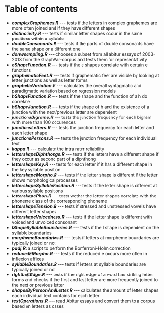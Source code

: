 # Table of contents

- ***complexGraphemes.R*** --- tests if the letters in complex graphemes are more often joined and if they have different shapes   
- ***distinctivity.R*** --- tests if similar letter shapes occur in the same positions within a syllable  
- ***doubleConsonants.R*** --- tests if the parts of double consonants have the same shape or a different one  
- ***donwsampling.R*** --- chooses a subset from all abitur essays of 2003-2013 from the GraphVar-corpus and tests them for representativity
- ***eShapeFunction.R*** --- tests if the e shapes correlate with certain e functions  
- ***graphematicFeet.R*** --- tests if graphematic feet are visible by looking at letter junctions as well as letter forms   
- ***grapheticVariation.R*** --- calculates the overall syntagmatic and paradigmatic variation based on regression models
- ***hShapeFunction.R*** --- tests if the shape and the function of a h do correlate
- ***hShapeJunction.R*** --- tests if the shape of h and the existence of a junction with the next/previous letter are dependent
- ***junctionsBigrams.R*** --- tests the junction frequency for each bigram with more than 100 occurences
- ***junctionsLetters.R*** --- tests the junction frequency for each letter and each letter shape 
- ***junctionsPersons.R*** --- tests the junction frequency for each individual text  
- ***kappa.R*** --- calculate the intra rater reliability  
- ***lettershapeDiphthongs.R*** --- tests if the letters have a different shape if they occur as second part of a diphthong 
- ***lettershapeKey.R*** --- tests for each letter if it has a different shape in the key syllable position   
- ***lettershapeMorpho.R*** --- tests if the letter shape is different if the letter shows morphological processes 
- ***lettershapeSyllablePosition.R*** --- tests if the letter shape is different at various syllable positions   
- ***lettershapePhon.R*** --- tests wether the letter shapes correlate with the phoneme class of the corresponding phoneme   
- ***lettershapeTension.R*** --- tests if stressed and unstressed vowels have different letter shapes
- ***lettershapeVoicedness.R*** --- tests if the letter shape is different with voiced and unvoiced consonant
- ***lShapeSyllableBoundaries.R*** --- tests if the l shape is dependent on the syllable boundaries   
- ***morphemeBoundaries.R*** --- tests if letters at morpheme boundaries are typically joined or not
- ***padj.R***: a script to perform the Bonferroni-Holm correction  
- ***reducedEMorpho.R*** --- tests if the reduced e occurs more often in inflexion affixes   
- ***syllableBoundaries.R*** --- tests if letters at syllable boundaries are typically joined or not
- ***rightLeftEdge.R*** --- tests if the right edge of a word has striking letter forms and checks if the first and last letter are more frequently joined to the next or previous letter   
- ***shapesByPersonAndLetter.R*** --- calculates the amount of letter shapes each individual text contains for each letter    
- ***textOperations.R*** --- read Abitur essays and convert them to a corpus based on letters as cases   